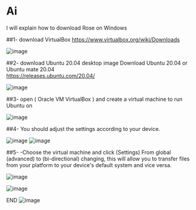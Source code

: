 # Ai


I will explain how to download Rose on Windows

##1- download VirtualBox 
https://www.virtualbox.org/wiki/Downloads 

![image](https://github.com/user-attachments/assets/141d2441-9451-4234-be10-3c973c019198)




##2- download Ubuntu 20.04 desktop image
Download Ubuntu 20.04 or Ubuntu mate 20.04             
https://releases.ubuntu.com/20.04/


![image](https://github.com/user-attachments/assets/a8a0847b-2cc0-4c66-98bd-bb0ba37486f3)


##3- open ( Oracle VM VirtualBox )  and create a virtual machine to run Ubuntu on

![image](https://github.com/user-attachments/assets/0b4192b4-ab92-42eb-9d9a-acd0dc70cb39)


##4- You should adjust the settings according to your device.


![image](https://github.com/user-attachments/assets/07a6c53b-391a-496d-b505-eca1ab3e07d0)
![image](https://github.com/user-attachments/assets/e68fd009-b3eb-46b1-bb0f-0a4dca592f19)

##5- -Choose the virtual machine and click (Settings)
From global (advanced) to (bi-directional) changing, this will allow you to transfer files from your platform to your device's default system and vice versa.

![image](https://github.com/user-attachments/assets/1cea7d20-855f-4bd1-9107-0d3369c6e3ee)






![image](https://github.com/user-attachments/assets/444053af-22c0-48b6-a887-1dadb3506756)






END
![image](https://github.com/user-attachments/assets/088905ed-6b2d-48a4-956c-dafb6083cf67)






